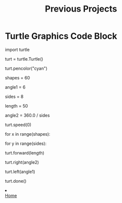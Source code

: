 <!DOCTYPE html>
<html>
    
<body>
    <header>
        <h1>Previous Projects</h1>
    </header>
    <main>
        <h1>Turtle Graphics Code Block</h1>
        <p>import turtle

turt = turtle.Turtle()

turt.pencolor("cyan")

shapes = 60

angle1 = 6

sides = 8

length = 50

angle2 = 360.0 / sides

turt.speed(0)

for x in range(shapes):
    
   for y in range(sides):
    
   turt.forward(length)

   turt.right(angle2)
    
   turt.left(angle1)

   turt.done()
        </p>
    </main>
    <section>
        <li>  
            <a href="README.md">Home</a>
        </li>
    </section>
</body>
</html>